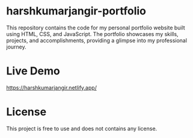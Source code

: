 # harshkumarjangir-portfolio
This repository contains the code for my personal portfolio website built using HTML, CSS, and JavaScript. The portfolio showcases my skills, projects, and accomplishments, providing a glimpse into my professional journey.

# Live Demo
https://harshkumarjangir.netlify.app/

# License
This project is free to use and does not contains any license.

